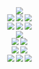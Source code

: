 <!--
<p align="center"> <img src="https://komarev.com/ghpvc/?username=efefurkankarakaya&label=Profile%20views&color=4287f5&style=flat" alt="efefurkankarakaya" /> </p>
-->

<div align="center">
   <div class="nerd">
      <img src="https://img.shields.io/badge/Arch_Linux-1793D1?style=for-the-badge&logo=arch-linux&logoColor=white" />
   </div>

   <div class="languages">
      <img src="https://img.shields.io/badge/JavaScript-F7DF1E?style=for-the-badge&logo=javascript&logoColor=black" />
      <img src="https://img.shields.io/badge/Python-14354C?style=for-the-badge&logo=python&logoColor=white" />
      <img src="https://img.shields.io/badge/C%2B%2B-00599C?style=for-the-badge&logo=c%2B%2B&logoColor=white" />
   </div>

   <div>
      <img src="https://img.shields.io/badge/Node.js-43853D?style=for-the-badge&logo=node-dot-js&logoColor=white" />
      <img src="https://img.shields.io/badge/Docker-2CA5E0?style=for-the-badge&logo=docker&logoColor=white" />
      <img src="https://img.shields.io/badge/Selenium-43B02A?style=for-the-badge&logo=Selenium&logoColor=white" />
   </div>

   <div class="concepts">
      <img src="https://img.shields.io/badge/Shell_Script-121011?style=for-the-badge&logo=gnu-bash&logoColor=white" />
   </div>
   
   <div class="databases">
      <img src="https://img.shields.io/badge/MySQL-00000F?style=for-the-badge&logo=mysql&logoColor=white" />
      <img src="https://img.shields.io/badge/PostgreSQL-316192?style=for-the-badge&logo=postgresql&logoColor=white" />
   </div>

   <div class="text-editors">
      <img src="https://img.shields.io/badge/Visual_Studio_Code-0078D4?style=for-the-badge&logo=visual%20studio%20code&logoColor=white">
      <img src="https://img.shields.io/badge/Atom-66595C?style=for-the-badge&logo=Atom&logoColor=white">
   </div>

   <div class="social-media">
      <a href="https://hackerrank.com/efekarakaya" target="_blank"><img src="https://img.shields.io/badge/-Hackerrank-2EC866?style=for-the-badge&logo=HackerRank&logoColor=white" /></a>
      <a target="_blank" href="https://www.youtube.com/channel/UCuGX_0FRdNkDneDAjAWVu3g"><img src="https://img.shields.io/badge/YouTube-FF0000?style=for-the-badge&logo=youtube&logoColor=white" /></a>
      <a target="_blank" href="https://linkedin.com/in/efefurkankarakaya"><img src="https://img.shields.io/badge/LinkedIn-0077B5?style=for-the-badge&logo=linkedin&logoColor=white"></a>
   </div>
</div>
